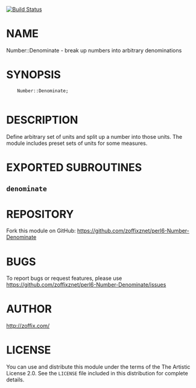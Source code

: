 [![Build Status](https://travis-ci.org/zoffixznet/perl6-Number-Denominate.svg)](https://travis-ci.org/zoffixznet/perl6-Number-Denominate)

# NAME

Number::Denominate - break up numbers into arbitrary denominations

# SYNOPSIS

```perl6
    Number::Denominate;


```

# DESCRIPTION

Define arbitrary set of units and split up a number into those units. The
module includes preset sets of units for some measures.

# EXPORTED SUBROUTINES

## `denominate`

# REPOSITORY

Fork this module on GitHub:
https://github.com/zoffixznet/perl6-Number-Denominate

# BUGS

To report bugs or request features, please use
https://github.com/zoffixznet/perl6-Number-Denominate/issues

# AUTHOR

http://zoffix.com/

# LICENSE

You can use and distribute this module under the terms of the
The Artistic License 2.0. See the `LICENSE` file included in this
distribution for complete details.
